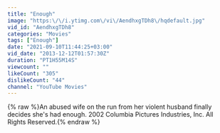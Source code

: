 ```yaml
---
title: "Enough"
image: "https:\/\/i.ytimg.com\/vi\/AendhxgTDh8\/hqdefault.jpg"
vid_id: "AendhxgTDh8"
categories: "Movies"
tags: ["Enough"]
date: "2021-09-10T11:44:25+03:00"
vid_date: "2013-12-12T01:57:30Z"
duration: "PT1H55M14S"
viewcount: ""
likeCount: "305"
dislikeCount: "44"
channel: "YouTube Movies"
---
```

{% raw %}An abused wife on the run from her violent husband finally decides she's had enough. 2002 Columbia Pictures Industries, Inc.  All Rights Reserved.{% endraw %}
